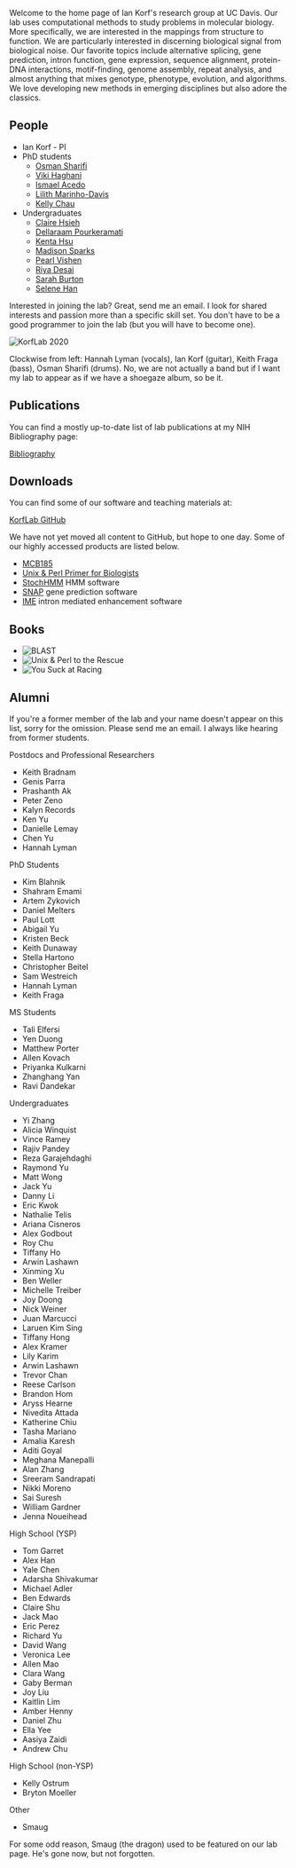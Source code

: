 Welcome to the home page of Ian Korf's research group at UC Davis. Our lab uses
computational methods to study problems in molecular biology. More
specifically, we are interested in the mappings from structure to function. We
are particularly interested in discerning biological signal from biological
noise. Our favorite topics include alternative splicing, gene prediction,
intron function, gene expression, sequence alignment, protein-DNA interactions,
motif-finding, genome assembly, repeat analysis, and almost anything that mixes
genotype, phenotype, evolution, and algorithms. We love developing new methods
in emerging disciplines but also adore the classics.

## People ##

+ Ian Korf - PI
+ PhD students
	+ [Osman Sharifi]()
	+ [Viki Haghani](https://vhaghani26.github.io)
	+ [Ismael Acedo](https://icacedo.github.io)
	+ [Lilith Marinho-Davis]()
	+ [Kelly Chau](https://kellychau.github.io)
+ Undergraduates
	+ [Claire Hsieh](https://claire-hsieh.github.io)
	+ [Dellaraam Pourkeramati](https://dellaraam.github.io)
	+ [Kenta Hsu](https://kjhsu1.github.io)
	+ [Madison Sparks](https://madisonsparks.github.io)
	+ [Pearl Vishen]()
	+ [Riya Desai]()
	+ [Sarah Burton]()
	+ [Selene Han]()

Interested in joining the lab? Great, send me an email. I look for shared
interests and passion more than a specific skill set. You don't have to be a
good programmer to join the lab (but you will have to become one).

![KorfLab 2020](2020.png)

Clockwise from left: Hannah Lyman (vocals), Ian Korf (guitar), Keith Fraga
(bass), Osman Sharifi (drums). No, we are not actually a band but if I want my
lab to appear as if we have a shoegaze album, so be it.

## Publications ##

You can find a mostly up-to-date list of lab publications at my NIH Bibliography page:

[Bibliography](http://www.ncbi.nlm.nih.gov/myncbi/browse/collection/40794927/?sort=date&direction=ascending)

## Downloads ##

You can find some of our software and teaching materials at:

[KorfLab GitHub](https://github.com/KorfLab)

We have not yet moved all content to GitHub, but hope to one day. Some of our
highly accessed products are listed below.

+ [MCB185](https://github.com/iankorf/MCB185)
+ [Unix & Perl Primer for Biologists](https://github.com/KorfLab/unix_and_perl)
+ [StochHMM](https://github.com/KorfLab/StochHMM) HMM software
+ [SNAP](https://github.com/KorfLab/SNAP) gene prediction software
+ [IME](https://github.com/KorfLab/IME) intron mediated enhancement software

## Books ##

+ ![](blast.png "BLAST")
+ ![](uap.png "Unix & Perl to the Rescue")
+ ![](ysar.png "You Suck at Racing")

## Alumni ##

If you're a former member of the lab and your name doesn't appear on this list,
sorry for the omission. Please send me an email. I always like hearing from
former students.

Postdocs and Professional Researchers

+ Keith Bradnam
+ Genis Parra
+ Prashanth Ak
+ Peter Zeno
+ Kalyn Records
+ Ken Yu
+ Danielle Lemay
+ Chen Yu
+ Hannah Lyman

PhD Students

+ Kim Blahnik
+ Shahram Emami
+ Artem Zykovich
+ Daniel Melters
+ Paul Lott
+ Abigail Yu
+ Kristen Beck
+ Keith Dunaway
+ Stella Hartono
+ Christopher Beitel
+ Sam Westreich
+ Hannah Lyman
+ Keith Fraga

MS Students

+ Tali Elfersi
+ Yen Duong
+ Matthew Porter
+ Allen Kovach
+ Priyanka Kulkarni
+ Zhanghang Yan
+ Ravi Dandekar

Undergraduates

+ Yi Zhang
+ Alicia Winquist
+ Vince Ramey
+ Rajiv Pandey
+ Reza Garajehdaghi
+ Raymond Yu
+ Matt Wong
+ Jack Yu
+ Danny Li
+ Eric Kwok
+ Nathalie Telis
+ Ariana Cisneros
+ Alex Godbout
+ Roy Chu
+ Tiffany Ho
+ Arwin Lashawn
+ Xinming Xu
+ Ben Weller
+ Michelle Treiber
+ Joy Doong
+ Nick Weiner
+ Juan Marcucci
+ Laruen Kim Sing
+ Tiffany Hong
+ Alex Kramer
+ Lily Karim
+ Arwin Lashawn
+ Trevor Chan
+ Reese Carlson
+ Brandon Hom
+ Aryss Hearne
+ Nivedita Attada
+ Katherine Chiu
+ Tasha Mariano
+ Amalia Karesh
+ Aditi Goyal
+ Meghana Manepalli
+ Alan Zhang
+ Sreeram Sandrapati
+ Nikki Moreno
+ Sai Suresh
+ William Gardner
+ Jenna Noueihead


High School (YSP)

+ Tom Garret
+ Alex Han
+ Yale Chen
+ Adarsha Shivakumar
+ Michael Adler
+ Ben Edwards
+ Claire Shu
+ Jack Mao
+ Eric Perez
+ Richard Yu
+ David Wang
+ Veronica Lee
+ Allen Mao
+ Clara Wang
+ Gaby Berman
+ Joy Liu
+ Kaitlin Lim
+ Amber Henny
+ Daniel Zhu
+ Ella Yee
+ Aasiya Zaidi
+ Andrew Chu

High School (non-YSP)

+ Kelly Ostrum
+ Bryton Moeller

Other

+ Smaug

For some odd reason, Smaug (the dragon) used to be featured on our lab page.
He's gone now, but not forgotten.


